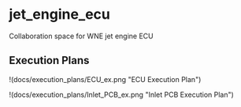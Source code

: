 # jet_engine_ecu
Collaboration space for WNE jet engine ECU


## Execution Plans

!(docs/execution_plans/ECU_ex.png "ECU Execution Plan")

!(docs/execution_plans/Inlet_PCB_ex.png "Inlet PCB Execution Plan")
